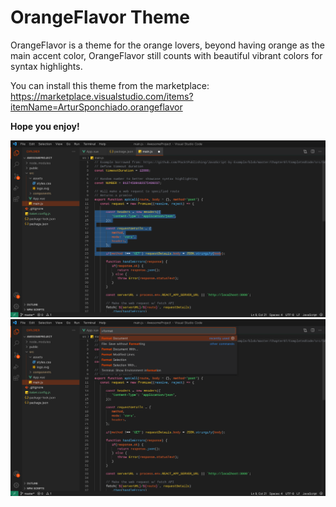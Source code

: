 # OrangeFlavor Theme
OrangeFlavor is a theme for the orange lovers, beyond having orange as the main accent color, OrangeFlavor still counts with beautiful vibrant colors for syntax highlights.

You can install this theme from the marketplace:  
https://marketplace.visualstudio.com/items?itemName=ArturSponchiado.orangeflavor

**Hope you enjoy!**

![Theme image 1](images/ex0.jpeg)
![Theme image 2](images/ex1.jpeg)
